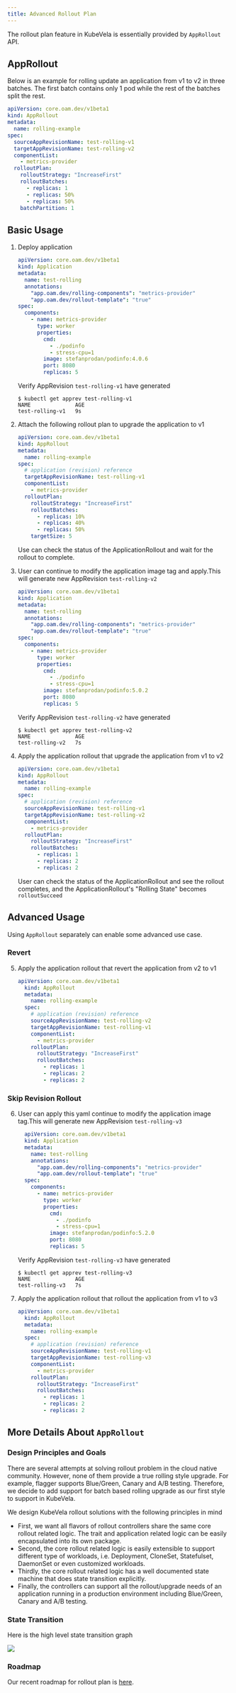 ```yaml
---
title: Advanced Rollout Plan
---
```


The rollout plan feature in KubeVela is essentially provided by `AppRollout` API.

## AppRollout

Below is an example for rolling update an application from v1 to v2 in three batches. The 
first batch contains only 1 pod while the rest of the batches split the rest.

```yaml
apiVersion: core.oam.dev/v1beta1
kind: AppRollout
metadata:
  name: rolling-example
spec:
  sourceAppRevisionName: test-rolling-v1
  targetAppRevisionName: test-rolling-v2
  componentList:
    - metrics-provider
  rolloutPlan:
    rolloutStrategy: "IncreaseFirst"
    rolloutBatches:
      - replicas: 1
      - replicas: 50%
      - replicas: 50%
    batchPartition: 1
```
## Basic Usage

1. Deploy application
    ```yaml
    apiVersion: core.oam.dev/v1beta1
    kind: Application
    metadata:
      name: test-rolling
      annotations:
        "app.oam.dev/rolling-components": "metrics-provider"
        "app.oam.dev/rollout-template": "true"
    spec:
      components:
        - name: metrics-provider
          type: worker
          properties:
            cmd:
              - ./podinfo
              - stress-cpu=1
            image: stefanprodan/podinfo:4.0.6
            port: 8080
            replicas: 5
    ```
    Verify AppRevision `test-rolling-v1` have generated
    ```shell
    $ kubectl get apprev test-rolling-v1
    NAME              AGE
    test-rolling-v1   9s
    ```

2. Attach the following rollout plan to upgrade the application to v1
    ```yaml
    apiVersion: core.oam.dev/v1beta1
    kind: AppRollout
    metadata:
      name: rolling-example
    spec:
      # application (revision) reference
      targetAppRevisionName: test-rolling-v1
      componentList:
        - metrics-provider
      rolloutPlan:
        rolloutStrategy: "IncreaseFirst"
        rolloutBatches:
          - replicas: 10%
          - replicas: 40%
          - replicas: 50%
        targetSize: 5
    ```
    Use can check the status of the ApplicationRollout and wait for the rollout to complete.

3. User can continue to modify the application image tag and apply.This will generate new AppRevision `test-rolling-v2`
    ```yaml
    apiVersion: core.oam.dev/v1beta1
    kind: Application
    metadata:
      name: test-rolling
      annotations:
        "app.oam.dev/rolling-components": "metrics-provider"
        "app.oam.dev/rollout-template": "true"
    spec:
      components:
        - name: metrics-provider
          type: worker
          properties:
            cmd:
              - ./podinfo
              - stress-cpu=1
            image: stefanprodan/podinfo:5.0.2
            port: 8080
            replicas: 5
    ```

    Verify AppRevision `test-rolling-v2` have generated
    ```shell
    $ kubectl get apprev test-rolling-v2
    NAME              AGE
    test-rolling-v2   7s
    ```

4. Apply the application rollout that upgrade the application from v1 to v2
    ```yaml
    apiVersion: core.oam.dev/v1beta1
    kind: AppRollout
    metadata:
      name: rolling-example
    spec:
      # application (revision) reference
      sourceAppRevisionName: test-rolling-v1
      targetAppRevisionName: test-rolling-v2
      componentList:
        - metrics-provider
      rolloutPlan:
        rolloutStrategy: "IncreaseFirst"
        rolloutBatches:
          - replicas: 1
          - replicas: 2
          - replicas: 2
    ```
    User can check the status of the ApplicationRollout and see the rollout completes, and the
    ApplicationRollout's "Rolling State" becomes `rolloutSucceed`

## Advanced Usage

Using `AppRollout` separately can enable some advanced use case.

### Revert

5. Apply the application rollout that revert the application from v2 to v1

    ```yaml
    apiVersion: core.oam.dev/v1beta1
      kind: AppRollout
      metadata:
        name: rolling-example
      spec:
        # application (revision) reference
        sourceAppRevisionName: test-rolling-v2
        targetAppRevisionName: test-rolling-v1
        componentList:
          - metrics-provider
        rolloutPlan:
          rolloutStrategy: "IncreaseFirst"
          rolloutBatches:
            - replicas: 1
            - replicas: 2
            - replicas: 2
    ```

### Skip Revision Rollout

6. User can apply this yaml continue to modify the application image tag.This will generate new AppRevision `test-rolling-v3`
    ```yaml
      apiVersion: core.oam.dev/v1beta1
      kind: Application
      metadata:
        name: test-rolling
        annotations:
          "app.oam.dev/rolling-components": "metrics-provider"
          "app.oam.dev/rollout-template": "true"
      spec:
        components:
          - name: metrics-provider
            type: worker
            properties:
              cmd:
                - ./podinfo
                - stress-cpu=1
              image: stefanprodan/podinfo:5.2.0
              port: 8080
              replicas: 5
    ```

    Verify AppRevision `test-rolling-v3` have generated
    ```shell
    $ kubectl get apprev test-rolling-v3
    NAME              AGE
    test-rolling-v3   7s
    ```

7. Apply the application rollout that rollout the application from v1 to v3
    ```yaml
    apiVersion: core.oam.dev/v1beta1
      kind: AppRollout
      metadata:
        name: rolling-example
      spec:
        # application (revision) reference
        sourceAppRevisionName: test-rolling-v1
        targetAppRevisionName: test-rolling-v3
        componentList:
          - metrics-provider
        rolloutPlan:
          rolloutStrategy: "IncreaseFirst"
          rolloutBatches:
            - replicas: 1
            - replicas: 2
            - replicas: 2
    ```

## More Details About `AppRollout` 

### Design Principles and Goals

There are several attempts at solving rollout problem in the cloud native community. However, none 
of them provide a true rolling style upgrade. For example, flagger supports Blue/Green, Canary 
and A/B testing. Therefore, we decide to add support for batch based rolling upgrade as 
our first style to support in KubeVela.

We design KubeVela rollout solutions with the following principles in mind
- First, we want all flavors of rollout controllers share the same core rollout
  related logic. The trait and application related logic can be easily encapsulated into its own
  package.
- Second, the core rollout related logic is easily extensible to support different type of
  workloads, i.e. Deployment, CloneSet, Statefulset, DaemonSet or even customized workloads.
- Thirdly, the core rollout related logic has a well documented state machine that
  does state transition explicitly.
- Finally, the controllers can support all the rollout/upgrade needs of an application running
  in a production environment including Blue/Green, Canary and A/B testing.


### State Transition
Here is the high level state transition graph

![](../../resources/approllout-status-transition.jpg)

### Roadmap

Our recent roadmap for rollout plan is [here](./roadmap).
